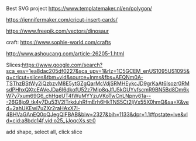 Best SVG project
https://www.templatemaker.nl/en/polygon/


https://jennifermaker.com/cricut-insert-cards/

https://www.freepik.com/vectors/dinosaur

craft:
https://www.sophie-world.com/crafts


http://www.ashoucang.com/article-26205-1.html



Slices:https://www.google.com/search?sca_esv=1ea8dac205df0227&sca_upv=1&rlz=1C5GCEM_enUS1095US1095&q=cricut+slices&tbm=vid&source=lnms&fbs=AEQNm0A-TSThzBStWy2iQzbzvM8E5ytGZgQarMcVdjSRMHEykcJD9grKaAt6lsozr0RMsdPHhxQXtcEAVeJDa6I6dkofU52z7Mip8qJfU5kGUYvfscmR9BN5Bd8Dm6kW7y7xum69G6_chHqeUT4fWuMYYzuVKoTwCnLNpnv61a---26G8jo9_tk4y7Du53V2lTrkduhRfmErh6HkTNS5Ct2ljVx55X0hmQ&sa=X&ved=2ahUKEwi7uZXr2raHAxX7l-4BHVaGAnEQ0pQJegQIFBAB&biw=2327&bih=1133&dpr=1.1#fpstate=ive&vld=cid:a8bdc14f,vid:o25_jJoqcXs,st:0

add shape, select all, click slice
